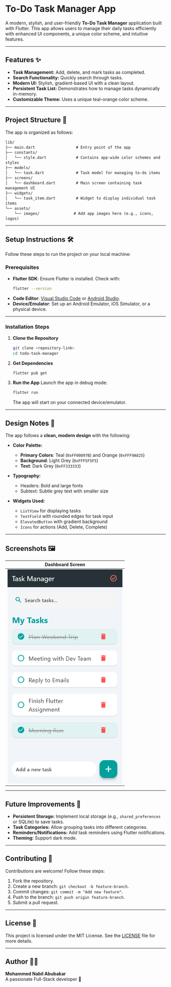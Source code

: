 # To-Do Task Manager App

A modern, stylish, and user-friendly **To-Do Task Manager** application built with Flutter. This app allows users to manage their daily tasks efficiently with enhanced UI components, a unique color scheme, and intuitive features.

---

## Features ✨

- **Task Management:** Add, delete, and mark tasks as completed.
- **Search Functionality:** Quickly search through tasks.
- **Modern UI:** Stylish, gradient-based UI with a clean layout.
- **Persistent Task List:** Demonstrates how to manage tasks dynamically in-memory.
- **Customizable Theme:** Uses a unique teal-orange color scheme.

---

## Project Structure 📁

The app is organized as follows:

```plaintext
lib/
├── main.dart                  # Entry point of the app
├── constants/
│   └── style.dart             # Contains app-wide color schemes and styles
├── models/
│   └── task.dart              # Task model for managing to-do items
├── screens/
│   └── dashboard.dart         # Main screen containing task management UI
├── widgets/
│   └── task_item.dart         # Widget to display individual task items
└── assets/
    └── images/               # Add app images here (e.g., icons, logos)
```

---

## Setup Instructions 🛠️

Follow these steps to run the project on your local machine:

### Prerequisites

- **Flutter SDK**: Ensure Flutter is installed. Check with:
  ```bash
  flutter --version
  ```
- **Code Editor**: [Visual Studio Code](https://code.visualstudio.com/) or [Android Studio](https://developer.android.com/studio).
- **Device/Emulator**: Set up an Android Emulator, iOS Simulator, or a physical device.

---

### Installation Steps

1. **Clone the Repository**
   ```bash
   git clone <repository-link>
   cd todo-task-manager
   ```

2. **Get Dependencies**
   ```bash
   flutter pub get
   ```

3. **Run the App**
   Launch the app in debug mode:
   ```bash
   flutter run
   ```
   The app will start on your connected device/emulator.

---

## Design Notes 🎨

The app follows a **clean, modern design** with the following:

- **Color Palette:**
  - **Primary Colors**: Teal (`0xFF00897B`) and Orange (`0xFFF9A825`)
  - **Background**: Light Grey (`0xFFF5F5F5`)
  - **Text**: Dark Grey (`0xFF333333`)

- **Typography:**
  - Headers: Bold and large fonts
  - Subtext: Subtle grey text with smaller size

- **Widgets Used:**
  - `ListView` for displaying tasks
  - `TextField` with rounded edges for task input
  - `ElevatedButton` with gradient background
  - `Icons` for actions (Add, Delete, Complete)

---

## Screenshots 🖼️

| Dashboard Screen            |
|-----------------------------|
| ![Dashboard](todo_list_app/assets/images/dashboard.png) |

---

## Future Improvements 🚀

- **Persistent Storage:** Implement local storage (e.g., `shared_preferences` or SQLite) to save tasks.
- **Task Categories:** Allow grouping tasks into different categories.
- **Reminders/Notifications:** Add task reminders using Flutter notifications.
- **Theming:** Support dark mode.

---

## Contributing 🤝

Contributions are welcome! Follow these steps:

1. Fork the repository.
2. Create a new branch: `git checkout -b feature-branch`.
3. Commit changes: `git commit -m "Add new feature"`.
4. Push to the branch: `git push origin feature-branch`.
5. Submit a pull request.

---

## License 📜

This project is licensed under the MIT License. See the [LICENSE](LICENSE) file for more details.

---

## Author 👨‍💻

**Mohammed Nabil Abubakar**  
A passionate Full-Stack developer 🚀  
